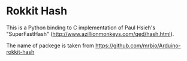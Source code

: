 # Rokkit Hash

This is a Python binding to C implementation of Paul Hsieh's "SuperFastHash" (http://www.azillionmonkeys.com/qed/hash.html).

The name of packege is taken from https://github.com/mrbio/Arduino-rokkit-hash
